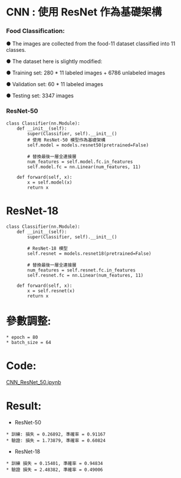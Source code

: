 # CNN : 使用 ResNet 作為基礎架構
### Food Classification:
  
● The images are collected from the food-11 dataset classified into 11 classes.

● The dataset here is slightly modified:

● Training set: 280 * 11 labeled images + 6786 unlabeled images

● Validation set: 60 * 11 labeled images

● Testing set: 3347 images

### ResNet-50
```
class Classifier(nn.Module):
    def __init__(self):
        super(Classifier, self).__init__()
        # 使用 ResNet-50 模型作為基礎架構
        self.model = models.resnet50(pretrained=False)

        # 替換最後一層全連接層
        num_features = self.model.fc.in_features
        self.model.fc = nn.Linear(num_features, 11)

    def forward(self, x):
        x = self.model(x)
        return x
```
# ResNet-18
```
class Classifier(nn.Module):
    def __init__(self):
        super(Classifier, self).__init__()

        # ResNet-18 模型
        self.resnet = models.resnet18(pretrained=False)

        # 替換最後一層全連接層
        num_features = self.resnet.fc.in_features
        self.resnet.fc = nn.Linear(num_features, 11)

    def forward(self, x):
        x = self.resnet(x)
        return x
```

# 參數調整:
```
* epoch = 80
* batch_size = 64
```
# Code:
[CNN_ResNet_50.ipynb](https://github.com/Anderson991288/Machine-Learning/blob/main/CNN/CNN_ResNet_50.ipynb)

# Result:
* ResNet-50
  
```
* 訓練: 損失 = 0.26892, 準確率 = 0.91167
* 驗證: 損失 = 1.73879, 準確率 = 0.60824
```

* ResNet-18
  
```
* 訓練 損失 = 0.15401, 準確率 = 0.94834
* 驗證 損失 = 2.48382, 準確率 = 0.49006
```
